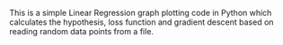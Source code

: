 This is a simple Linear Regression graph plotting code in Python which calculates the hypothesis, loss function and gradient descent based on reading random data points from a file. 

